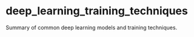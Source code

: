 # deep_learning_training_techniques
Summary of common deep learning models and training techniques.
